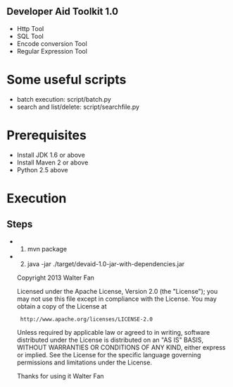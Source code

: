 Developer Aid Toolkit 1.0
-----------------------------
* Http Tool
* SQL Tool
* Encode conversion Tool
* Regular Expression Tool


# Some useful scripts
* batch execution: script/batch.py
* search and list/delete: script/searchfile.py 

# Prerequisites
* Install JDK 1.6 or above
* Install Maven 2 or above
* Python 2.5 above

# Execution
## Steps
* 1) mvn package
* 2) java -jar ./target/devaid-1.0-jar-with-dependencies.jar


    Copyright 2013 Walter Fan

    Licensed under the Apache License, Version 2.0 (the "License");
    you may not use this file except in compliance with the License.
    You may obtain a copy of the License at

       http://www.apache.org/licenses/LICENSE-2.0

    Unless required by applicable law or agreed to in writing, software
    distributed under the License is distributed on an "AS IS" BASIS,
    WITHOUT WARRANTIES OR CONDITIONS OF ANY KIND, either express or implied.
    See the License for the specific language governing permissions and
    limitations under the License.


  Thanks for using it
  Walter Fan
